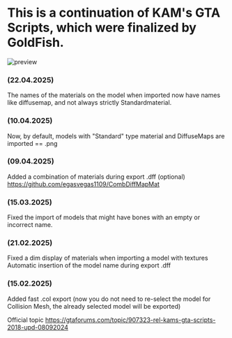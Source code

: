 # This is a continuation of KAM's GTA Scripts, which were finalized by GoldFish.
![preview](https://github.com/user-attachments/assets/eb231e9e-6c91-461f-a9fa-caccdffc6010)
### (22.04.2025)

The names of the materials on the model when imported now have names like diffusemap, and not always strictly Standardmaterial.

### (10.04.2025)

Now, by default, models with "Standard" type material and DiffuseMaps are imported == .png

### (09.04.2025)

Added a combination of materials during export .dff (optional)
https://github.com/egasvegas1109/CombDiffMapMat

### (15.03.2025)

Fixed the import of models that might have bones with an empty or incorrect name.

### (21.02.2025)

Fixed a dim display of materials when importing a model with textures
Automatic insertion of the model name during export .dff

### (15.02.2025)

Added fast .col export (now you do not need to re-select the model for Collision Mesh, the already selected model will be exported)

Official topic https://gtaforums.com/topic/907323-rel-kams-gta-scripts-2018-upd-08092024


